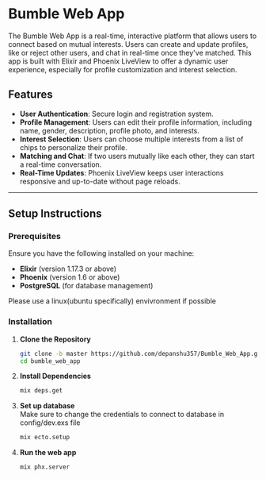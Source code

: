 # Bumble Web App

The Bumble Web App is a real-time, interactive platform that allows users to connect based on mutual interests. Users can create and update profiles, like or reject other users, and chat in real-time once they've matched. This app is built with Elixir and Phoenix LiveView to offer a dynamic user experience, especially for profile customization and interest selection.

## Features

- **User Authentication**: Secure login and registration system.
- **Profile Management**: Users can edit their profile information, including name, gender, description, profile photo, and interests.
- **Interest Selection**: Users can choose multiple interests from a list of chips to personalize their profile.
- **Matching and Chat**: If two users mutually like each other, they can start a real-time conversation.
- **Real-Time Updates**: Phoenix LiveView keeps user interactions responsive and up-to-date without page reloads.

---

## Setup Instructions

### Prerequisites

Ensure you have the following installed on your machine:

- **Elixir** (version 1.17.3 or above)
- **Phoenix** (version 1.6 or above)
- **PostgreSQL** (for database management)

Please use a linux(ubuntu specifically) envivronment if possible

### Installation

1. **Clone the Repository**

   ```bash
   git clone -b master https://github.com/depanshu357/Bumble_Web_App.git   
   cd bumble_web_app
   ```

2. **Install Dependencies**

   ```bash
   mix deps.get
   ```

3. **Set up database**  
   Make sure to change the credentials to connect to database in config/dev.exs file  
   ```bash
   mix ecto.setup
   ```

4. **Run the web app**

   ```bash
   mix phx.server
   ```
